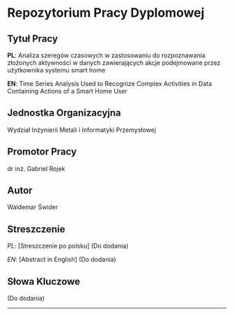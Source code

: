 # Repozytorium Pracy Dyplomowej

## Tytuł Pracy
**PL**: Analiza szeregów czasowych w zastosowaniu do rozpoznawania złożonych aktywności w danych zawierających akcje podejmowane przez użytkownika systemu smart home

**EN**: Time Series Analysis Used to Recognize Complex Activities in Data Containing Actions of a Smart Home User

## Jednostka Organizacyjna
Wydział Inżynierii Metali i Informatyki Przemysłowej

## Promotor Pracy
dr inż. Gabriel Rojek

## Autor
Waldemar Świder  

## Streszczenie
*PL*: [Streszczenie po polsku] (Do dodania)

*EN*: [Abstract in English]  (Do dodania)

## Słowa Kluczowe
(Do dodania)

---

